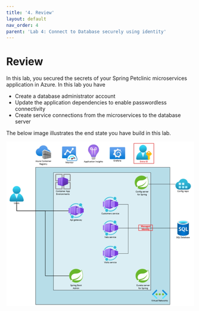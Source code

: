 ```yaml
---
title: '4. Review'
layout: default
nav_order: 4
parent: 'Lab 4: Connect to Database securely using identity'
---
```


# Review

In this lab, you secured the secrets of your Spring Petclinic microservices application in Azure. In this lab you have

- Create a database administrator account
- Update the application dependencies to enable passwordless connectivity
- Create service connections from the microservices to the database server

The below image illustrates the end state you have build in this lab.

![lab 4 overview](../../images/acalab4.png)
